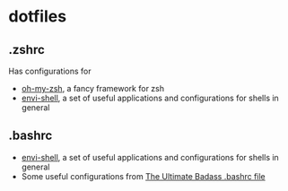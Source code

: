 # dotfiles
## .zshrc
Has configurations for 
- [oh-my-zsh](https://github.com/robbyrussell/oh-my-zsh), a fancy framework for zsh
- [envi-shell](https://github.com/pascalweiss/envi-shell), a set of useful applications and configurations for shells in general

## .bashrc
- [envi-shell](https://github.com/pascalweiss/envi-shell), a set of useful applications and configurations for shells in general
- Some useful configurations from [The Ultimate Badass .bashrc file](https://gist.github.com/zachbrowne/8bc414c9f30192067831fafebd14255c)
